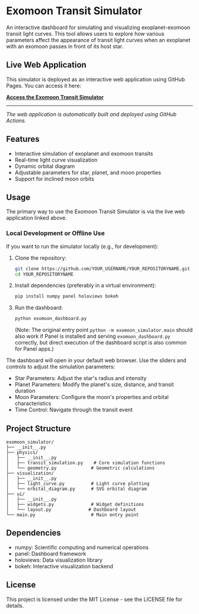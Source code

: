 # Exomoon Transit Simulator

An interactive dashboard for simulating and visualizing exoplanet-exomoon transit light curves. This tool allows users to explore how various parameters affect the appearance of transit light curves when an exoplanet with an exomoon passes in front of its host star.

## Live Web Application

This simulator is deployed as an interactive web application using GitHub Pages. You can access it here:

**[Access the Exomoon Transit Simulator](https://georgevassilakis.github.io/EMOS/)**

---
*The web application is automatically built and deployed using GitHub Actions.*

## Features

- Interactive simulation of exoplanet and exomoon transits
- Real-time light curve visualization
- Dynamic orbital diagram
- Adjustable parameters for star, planet, and moon properties
- Support for inclined moon orbits

## Usage

The primary way to use the Exomoon Transit Simulator is via the live web application linked above.

### Local Development or Offline Use

If you want to run the simulator locally (e.g., for development):

1.  Clone the repository:
    ```bash
    git clone https://github.com/YOUR_USERNAME/YOUR_REPOSITORYNAME.git
    cd YOUR_REPOSITORYNAME
    ```
2.  Install dependencies (preferably in a virtual environment):
    ```bash
    pip install numpy panel holoviews bokeh
    ```
3.  Run the dashboard:
    ```bash
    python exomoon_dashboard.py 
    ```
    (Note: The original entry point `python -m exomoon_simulator.main` should also work if Panel is installed and serving `exomoon_dashboard.py` correctly, but direct execution of the dashboard script is also common for Panel apps.)

The dashboard will open in your default web browser. Use the sliders and controls to adjust the simulation parameters:

- Star Parameters: Adjust the star's radius and intensity
- Planet Parameters: Modify the planet's size, distance, and transit duration
- Moon Parameters: Configure the moon's properties and orbital characteristics
- Time Control: Navigate through the transit event

## Project Structure

```
exomoon_simulator/
├── __init__.py
├── physics/
│   ├── __init__.py
│   ├── transit_simulation.py    # Core simulation functions
│   └── geometry.py             # Geometric calculations
├── visualization/
│   ├── __init__.py
│   ├── light_curve.py          # Light curve plotting
│   └── orbital_diagram.py      # SVG orbital diagram
├── ui/
│   ├── __init__.py
│   ├── widgets.py              # Widget definitions
│   └── layout.py              # Dashboard layout
└── main.py                     # Main entry point
```

## Dependencies

- numpy: Scientific computing and numerical operations
- panel: Dashboard framework
- holoviews: Data visualization library
- bokeh: Interactive visualization backend

## License

This project is licensed under the MIT License - see the LICENSE file for details.
